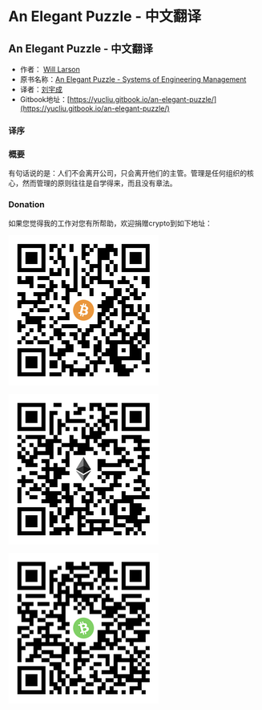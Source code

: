 # An Elegant Puzzle - 中文翻译

## An Elegant Puzzle - 中文翻译

* 作者： [Will Larson](https://www.linkedin.com/in/will-larson-a44b543/)
* 原书名称：[An Elegant Puzzle - Systems of Engineering Management](https://www.amazon.com/Elegant-Puzzle-Systems-Engineering-Management/dp/1732265186/ref=sr_1_1?dchild=1&keywords=an+elegant+puzzle&qid=1619663562&sr=8-1)
* 译者：[刘宇成](https://www.linkedin.com/in/liuyucheng/)
* Gitbook地址：[https://yucliu.gitbook.io/an-elegant-puzzle/](https://yucliu.gitbook.io/an-elegant-puzzle/)

### 译序

### 概要

有句话说的是：人们不会离开公司，只会离开他们的主管。管理是任何组织的核心，然而管理的原则往往是自学得来，而且没有章法。

### Donation

如果您觉得我的工作对您有所帮助，欢迎捐赠crypto到如下地址：

![BTC: 33itepSrkC1sV4GHfEUEifruE82CAzxJ69](.gitbook/assets/image%20%283%29.png)

![ETH: 0x03490a0191f428145988E726e9BCdA7cD8Df86ae](.gitbook/assets/image%20%282%29.png)

![BCH: qpssxzmh5c3vs2pvsmwauam4lzw92qfe5qqk4dz86z](.gitbook/assets/image%20%281%29.png)

